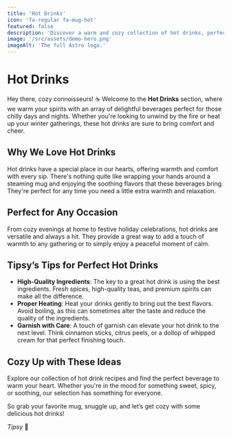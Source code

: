 ```yaml
---
title: 'Hot Drinks'
icon: 'fa-regular fa-mug-hot'
featured: false
description: 'Discover a warm and cozy collection of hot drinks, perfect for chilly days and festive gatherings. Comfort in every cup!'
image: '/src/assets/demo-hero.png'
imageAlt: 'The full Astro logo.'
---
```


# Hot Drinks

Hey there, cozy connoisseurs! ☕️ Welcome to the **Hot Drinks** section, where we warm your spirits with an array of delightful beverages perfect for those chilly days and nights. Whether you're looking to unwind by the fire or heat up your winter gatherings, these hot drinks are sure to bring comfort and cheer.

## Why We Love Hot Drinks

Hot drinks have a special place in our hearts, offering warmth and comfort with every sip. There's nothing quite like wrapping your hands around a steaming mug and enjoying the soothing flavors that these beverages bring. They're perfect for any time you need a little extra warmth and relaxation.

## Perfect for Any Occasion

From cozy evenings at home to festive holiday celebrations, hot drinks are versatile and always a hit. They provide a great way to add a touch of warmth to any gathering or to simply enjoy a peaceful moment of calm.

## Tipsy’s Tips for Perfect Hot Drinks

-   **High-Quality Ingredients**: The key to a great hot drink is using the best ingredients. Fresh spices, high-quality teas, and premium spirits can make all the difference.
-   **Proper Heating**: Heat your drinks gently to bring out the best flavors. Avoid boiling, as this can sometimes alter the taste and reduce the quality of the ingredients.
-   **Garnish with Care**: A touch of garnish can elevate your hot drink to the next level. Think cinnamon sticks, citrus peels, or a dollop of whipped cream for that perfect finishing touch.

## Cozy Up with These Ideas

Explore our collection of hot drink recipes and find the perfect beverage to warm your heart. Whether you're in the mood for something sweet, spicy, or soothing, our selection has something for everyone.

So grab your favorite mug, snuggle up, and let’s get cozy with some delicious hot drinks!

_Tipsy_ 🥂
